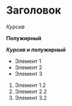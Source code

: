 # Заголовок
*Курсив*

**Полужирный**

***Курсив и полужирный***

* Элемент 1
* Элемент 2
* Элемент 3

1. Элемент 1.2
2. Элемент 2.2
3. Элемент 3.2